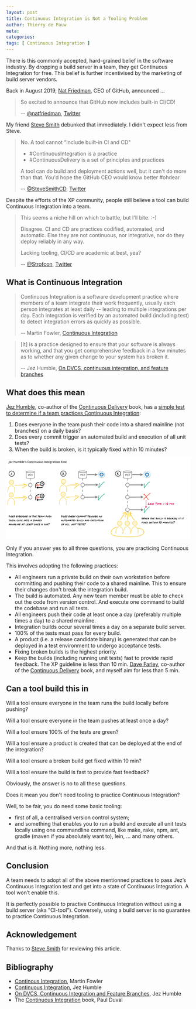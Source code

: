 ```yaml
---
layout: post
title: Continuous Integration is Not a Tooling Problem
author: Thierry de Pauw
meta:
categories:
tags: [ Continuous Integration ]
---
```


There is this commonly accepted, hard-grained belief in the software industry. By dropping a build server in a team, they get Continuous Integration for free. This belief is further incentivised by the marketing of build server vendors.

Back in August 2019, [Nat Friedman](https://twitter.com/natfriedman), CEO of GitHub, announced ...

> So excited to announce that GitHub now includes built-in CI/CD!
>
> -- [@natfriedman](https://twitter.com/natfriedman), [Twitter](https://twitter.com/natfriedman/status/1159511728704483329)

My friend [Steve Smith](https://twitter.com/SteveSmithCD) debunked that immediately. I didn't expect less from Steve.

> No. A tool cannot "include built-in CI and CD"
>
> - #ContinuousIntegration is a practice
> - #ContinuousDelivery is a set of principles and practices
>
> A tool can do build and deployment actions well, but it can't do more than that. You'd hope the GitHub CEO would know better #ohdear
>
> -- [@SteveSmithCD](https://twitter.com/SteveSmithCD), [Twitter](https://twitter.com/SteveSmithCD/status/1192526800125136902)

Despite the efforts of the XP community, people still believe a tool can build Continuous Integration into a team.

> This seems a niche hill on which to battle, but I'll bite. :-)
>
> Disagree. CI and CD are practices codified, automated, and automatic. Else they are not continuous, nor integrative, nor do they deploy reliably in any way.
>
> Lacking tooling, CI/CD are academic at best, yea?
>
> -- [@Strofcon](https://twitter.com/Strofcon), [Twitter](https://twitter.com/Strofcon/status/1192836997364121600)

## What is Continuous Integration

> Continuous Integration is a software development practice where members of a team integrate their work frequently, usually each person integrates at least daily -- leading to multiple integrations per day. Each integration is verified by an automated build (including test) to detect integration errors as quickly as possible.
>
> -- Martin Fowler, [Continuous Integration](https://martinfowler.com/articles/continuousIntegration.html)

> [It] is a practice designed to ensure that your software is always working, and that you get comprehensive feedback in a few minutes as to whether any given change to your system has broken it.
>
> -- Jez Humble, [On DVCS, continuous integration, and feature branches](https://continuousdelivery.com/2011/07/on-dvcs-continuous-integration-and-feature-branches/)

## What does this mean

[Jez Humble](https://twitter.com/jezhumble), co-author of the [Continuous Delivery](https://www.goodreads.com/book/show/8686650-continuous-delivery) book, has a [simple test to determine if a team practices Continuous Integration](https://continuousdelivery.com/foundations/continuous-integration/#faq):

1. Does everyone in the team push their code into a shared mainline (not branches) on a daily basis?
2. Does every commit trigger an automated build and execution of all unit tests?
3. When the build is broken, is it typically fixed within 10 minutes?

![Continuous Integration Test](/assets/ci_test.png "Jez Humble's Continuous Integration Test")

Only if you answer yes to all three questions, you are practicing Continuous Integration.

This involves adopting the following practices:

- All engineers run a private build on their own workstation before committing and pushing their code to a shared mainline. This to ensure their changes don't break the integration build.
- The build is automated. Any new team member must be able to check out the code from version control. And execute one command to build the codebase and run all tests.
- All engineers push their code at least once a day (preferably multiple times a day) to a shared mainline.
- Integration builds occur several times a day on a separate build server.
- 100% of the tests must pass for every build.
- A product (i.e. a release candidate binary) is generated that can be deployed in a test environment to undergo acceptance tests.
- Fixing broken builds is the highest priority.
- Keep the builds (including running unit tests) fast to provide rapid feedback. The XP guideline is less than 10 min. [Dave Farley](https://twitter.com/davefarley77), co-author of the [Continuous Delivery](https://www.goodreads.com/book/show/8686650-continuous-delivery) book, and myself aim for less than 5 min.

## Can a tool build this in

Will a tool ensure everyone in the team runs the build locally before pushing?

Will a tool ensure everyone in the team pushes at least once a day?

Will a tool ensure 100% of the tests are green?

Will a tool ensure a product is created that can be deployed at the end of the integration?

Will a tool ensure a broken build get fixed within 10 min?

Will a tool ensure the build is fast to provide fast feedback?

Obviously, the answer is no to all these questions.

Does it mean you don't need tooling to practice Continuous Integration?

Well, to be fair, you do need some basic tooling:

- first of all, a centralised version control system;
- and something that enables you to run a build and execute all unit tests locally using one commandline command, like make, rake, npm, ant, gradle (maven if you absolutely want to), lein, ... and many others.

And that is it. Nothing more, nothing less.

## Conclusion

A team needs to adopt all of the above mentionned practices to pass Jez’s Continuous Integration test and get into a state of Continuous Integration. A tool won’t enable this.

It is perfectly possible to practive Continuous Integration without using a build server (aka "CI-tool"). Conversely, using a build server is no guarantee to practice Continuous Integration.

## Acknowledgement

Thanks to [Steve Smith](https://twitter.com/SteveSmithCD) for reviewing this article.

## Bibliography

- [Continous Integration](https://martinfowler.com/articles/continuousIntegration.html), Martin Fowler
- [Continuous Integration](https://continuousdelivery.com/foundations/continuous-integration), Jez Humble
- [On DVCS, Continuous Integration and Feature Branches](https://continuousdelivery.com/2011/07/on-dvcs-continuous-integration-and-feature-branches/), Jez Humble
- The [Continuous Integration](https://www.goodreads.com/book/show/1311542.Continuous_Integration) book, Paul Duval
